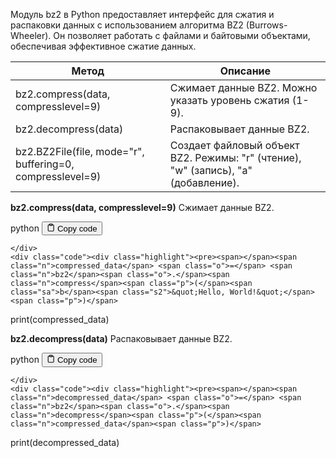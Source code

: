 <p>Модуль bz2 в Python предоставляет интерфейс для сжатия и распаковки данных
с использованием алгоритма BZ2 (Burrows-Wheeler).
Он позволяет работать с файлами и байтовыми объектами, обеспечивая эффективное сжатие данных.</p>
<table>
<thead>
<tr>
<th>Метод</th>
<th>Описание</th>
</tr>
</thead>
<tbody>
<tr>
<td>bz2.compress(data, compresslevel=9)</td>
<td>Сжимает данные BZ2. Можно указать уровень сжатия (1-9).</td>
</tr>
<tr>
<td>bz2.decompress(data)</td>
<td>Распаковывает данные BZ2.</td>
</tr>
<tr>
<td>bz2.BZ2File(file, mode="r", buffering=0, compresslevel=9)</td>
<td>Создает файловый объект BZ2. Режимы: "r" (чтение), "w" (запись), "a" (добавление).</td>
</tr>
</tbody>
</table>
<p><strong>bz2.compress(data, compresslevel=9)</strong> Сжимает данные BZ2.</p>
<div class="code-element">
    <div class="lang-line">
        <text>python</text>
        <button class="copy-button"
        onclick="copyCode(this)">
    <svg stroke="currentColor"
         fill="none"
         stroke-width="2"
         viewBox="0 0 24 24"
         stroke-linecap="round"
         stroke-linejoin="round"
         class="h-4 w-4"
         height="1em"
         width="1em"
         xmlns="http://www.w3.org/2000/svg">
        <path d="M16 4h2a2 2 0 0 1 2 2v14a2 2 0 0 1-2 2H6a2 2 0 0 1-2-2V6a2 2 0 0 1 2-2h2"></path>
        <rect x="8" y="2" width="8" height="4" rx="1" ry="1"></rect>
    </svg>
    <text>Copy code</text>
</button>

    </div>
    <div class="code"><div class="highlight"><pre><span></span><span class="n">compressed_data</span> <span class="o">=</span> <span class="n">bz2</span><span class="o">.</span><span class="n">compress</span><span class="p">(</span><span class="sa">b</span><span class="s2">&quot;Hello, World!&quot;</span><span class="p">)</span>
<span class="nb">print</span><span class="p">(</span><span class="n">compressed_data</span><span class="p">)</span>
</pre></div></div>
</div>

<p><strong>bz2.decompress(data)</strong> Распаковывает данные BZ2.</p>
<div class="code-element">
    <div class="lang-line">
        <text>python</text>
        <button class="copy-button"
        onclick="copyCode(this)">
    <svg stroke="currentColor"
         fill="none"
         stroke-width="2"
         viewBox="0 0 24 24"
         stroke-linecap="round"
         stroke-linejoin="round"
         class="h-4 w-4"
         height="1em"
         width="1em"
         xmlns="http://www.w3.org/2000/svg">
        <path d="M16 4h2a2 2 0 0 1 2 2v14a2 2 0 0 1-2 2H6a2 2 0 0 1-2-2V6a2 2 0 0 1 2-2h2"></path>
        <rect x="8" y="2" width="8" height="4" rx="1" ry="1"></rect>
    </svg>
    <text>Copy code</text>
</button>

    </div>
    <div class="code"><div class="highlight"><pre><span></span><span class="n">decompressed_data</span> <span class="o">=</span> <span class="n">bz2</span><span class="o">.</span><span class="n">decompress</span><span class="p">(</span><span class="n">compressed_data</span><span class="p">)</span>
<span class="nb">print</span><span class="p">(</span><span class="n">decompressed_data</span><span class="p">)</span>
</pre></div></div>
</div>